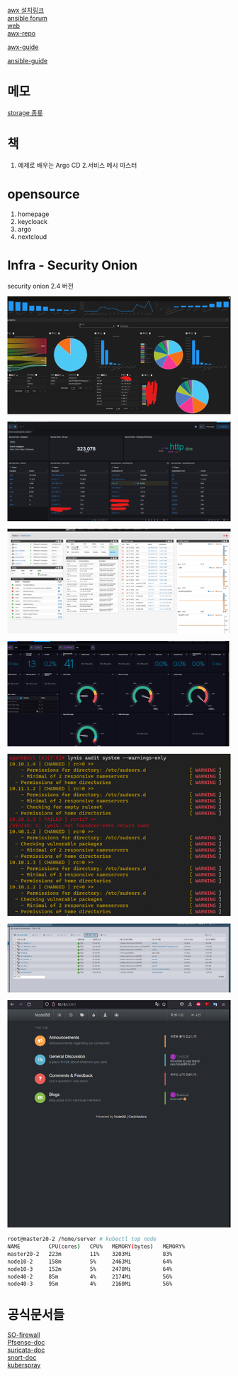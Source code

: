 #
[awx 설치링크](https://computingforgeeks.com/how-to-install-ansible-awx-on-centos-7/?expand_article=1#google_vignette)  
[ansible forum](https://forum.ansible.com/t/installation-procedure-of-latest-awx-version-23-0-0/992)  
[web](https://support.websoft9.com/en/docs/helpdesk)  
[awx-repo](https://github.com/ansible/awx-operator/blob/devel/.helm/starter/README.md)  

[awx-guide](https://ansible.readthedocs.io/projects/awx-operator/en/stable/index.html)    

[ansible-guide](https://docs.rockylinux.org/ko/books/learning_ansible/02-advanced/)

# 메모
[storage 종류](https://www.dknyou.com/blog/?q=YToxOntzOjEyOiJrZXl3b3JkX3R5cGUiO3M6MzoiYWxsIjt9&bmode=view&idx=10474168&t=board)

# 책
1. 예제로 배우는 Argo CD
2.서비스 메시 마스터
# opensource
1. homepage
2. keycloack
3. argo
4. nextcloud

# Infra - Security Onion 

security onion 2.4 버전

![security Onion](./img/security_Onion.png)  

![kibana](./img/kibana.png)  

![pfsense](./img/pfsense.png)  

![influxDB](./img/influxDB.png)  

![ansible](./img/ansible.png)  

![esxi](./img/esxi.png)

![blog](./img/blog.png)

``` bash
root@master20-2 /home/server # kubectl top node
NAME         CPU(cores)   CPU%   MEMORY(bytes)   MEMORY%
master20-2   223m         11%    3203Mi          83%
node10-2     158m         5%     2463Mi          64%
node10-3     152m         5%     2478Mi          64%
node40-2     85m          4%     2174Mi          56%
node40-3     95m          4%     2160Mi          56%
```

# 공식문서들
[SO-firewall](https://docs.securityonion.net/en/2.3/firewall.html)  
[Pfsense-doc](https://docs.netgate.com/pfsense/en/latest/)  
[suricata-doc](https://suricata.readthedocs.io/en/suricata-6.0.9/)  
[snort-doc](https://www.snort.org/documents)  
[kuberspray](https://kubernetes.io/ko/docs/setup/production-environment/tools/kubespray/)
